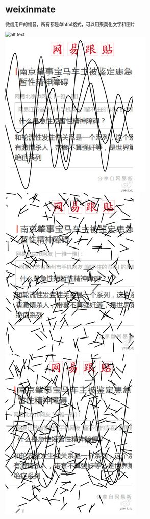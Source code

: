 # weixinmate
微信用户的福音，所有都是单html格式，可以用来美化文字和图片

![alt text](sample1.png "Title")
![alt text](sample1_o1.png "Title")
![alt text](sample1_o2.png "Title")
![alt text](sample1_o3.png "Title")
